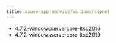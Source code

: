 ```yaml
---
title: azure-app-service/windows/aspnet
---
```

- 4.7.2-windowsservercore-ltsc2016
- 4.7.2-windowsservercore-ltsc2019
